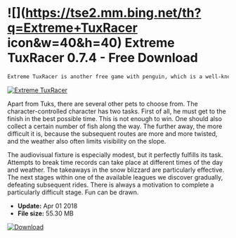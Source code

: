 # ![](https://tse2.mm.bing.net/th?q=Extreme+TuxRacer icon&w=40&h=40) Extreme TuxRacer 0.7.4 - Free Download

```sh
Extreme TuxRacer is another free game with penguin, which is a well-known mascot of Linux systems. This free design offers fun just in time for long winter evenings, especially when the snow is still missing outside the window. The rules of the game are uncomplicated, so the title is ideal even for younger computer players. With great joy they will glide down the frozen slopes on their stomachs.
```
[![Extreme TuxRacer](https://gallery.dpcdn.pl/imgc/Tools/64414/g_-_420x350_1.5_-_x20151224010226_0.jpg)](https://softexe.net/win/games-entertainment/race/extreme-tuxracer:pRdcb.html)

Apart from Tuks, there are several other pets to choose from. The character-controlled character has two tasks. First of all, he must get to the finish in the best possible time. This is not enough to win. One should also collect a certain number of fish along the way. The further away, the more difficult it is, because the subsequent routes are more and more twisted, and the weather also often limits visibility on the slope.
 
 
 The audiovisual fixture is especially modest, but it perfectly fulfills its task. Attempts to break time records can take place at different times of the day and weather. The takeaways in the snow blizzard are particularly effective. The next stages within one of the available leagues we discover gradually, defeating subsequent rides. There is always a motivation to complete a particularly difficult stage. Fun can be drawn.


- **Update:** Apr 01 2018
- **File size:** 55.30 MB

[![Download](https://cdn.softexe.net/static/img/download.png)](https://softexe.net/win/games-entertainment/race/extreme-tuxracer:pRdcb.html)

